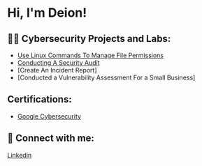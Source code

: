 <h1>Hi, I'm Deion! 

<h2>👨‍💻 Cybersecurity Projects and Labs:</h2>

  - [Use Linux Commands To Manage File Permissions](https://github.com/dhaskins96/LinuxPermissions/tree/main)
  - [Conducting A Security Audit](https://github.com/dhaskins96/Conduct-A-Security-Audit)
  - [Create An Incident Report]
  - [Conducted a Vulnerability Assessment For a Small Business]

<h2> Certifications: </h2>

- [Google Cybersecurity](https://coursera.org/share/56ec045706f9a78ed9305b6c6d284308)


<h2> 🤳 Connect with me:</h2>

[Linkedin](https://www.linkedin.com/in/deion-haskins-60b14a219/)
